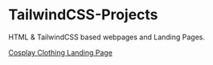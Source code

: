 # TailwindCSS-Projects

HTML & TailwindCSS based webpages and Landing Pages.

[Cosplay Clothing Landing Page](https://teja-yarragunta.github.io/HTML-CSS-PROJECTS/coffee-landing-page/)
